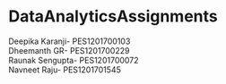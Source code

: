 # DataAnalyticsAssignments
Deepika Karanji- PES1201700103</br>
Dheemanth GR- PES1201700229</br>
Raunak Sengupta- PES1201700072</br>
Navneet Raju- PES1201701545</br>
